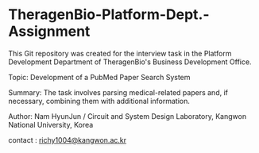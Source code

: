# TheragenBio-Platform-Dept.-Assignment

This Git repository was created for the interview task in the Platform Development Department of TheragenBio's Business Development Office.

Topic: Development of a PubMed Paper Search System

Summary: The task involves parsing medical-related papers and, if
necessary, combining them with additional information.

Author: Nam HyunJun / Circuit and System Design Laboratory, Kangwon National University, Korea

contact : richy1004@kangwon.ac.kr

